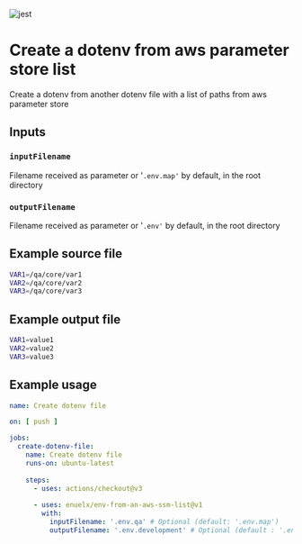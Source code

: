 ![jest](https://github.com/github/docs/actions/workflows/test.yml/badge.svg)

# Create a dotenv from aws parameter store list

Create a dotenv from another dotenv file with a list of paths from aws parameter store

## Inputs

### `inputFilename`

Filename received as parameter or '`.env.map'` by default, in the root directory

### `outputFilename`
Filename received as parameter or '`.env'` by default, in the root directory

## Example source file

```sh
VAR1=/qa/core/var1
VAR2=/qa/core/var2
VAR3=/qa/core/var3
```

## Example output file

```sh
VAR1=value1
VAR2=value2
VAR3=value3
```

## Example usage

```yaml
name: Create dotenv file

on: [ push ]

jobs:
  create-dotenv-file:
    name: Create dotenv file
    runs-on: ubuntu-latest
    
    steps:
      - uses: actions/checkout@v3
      
      - uses: enuelx/env-from-an-aws-ssm-list@v1
        with:
          inputFilename: '.env.qa' # Optional (default: '.env.map')
          outputFilename: '.env.development' # Optional (default : '.env')
```